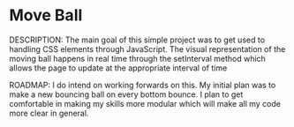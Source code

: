 # Move Ball  

DESCRIPTION:
    The main goal of this simple project was to get used to handling CSS elements through JavaScript. The visual representation of the moving ball happens in real time through the setInterval method which allows the page to update at the appropriate interval of time 



ROADMAP:
    I do intend on working forwards on this. My initial plan was to make a new bouncing ball on every bottom bounce. I plan to get comfortable in making my skills more modular which will make all my code more clear in general.
